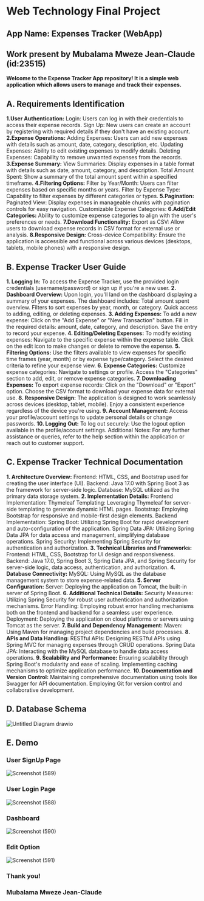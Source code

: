 # Web Technology Final Project        
## App Name: Expenses Tracker (WebApp) 
## Work present by Mubalama Mweze Jean-Claude (id:23515)                                                                                                    	
**Welcome to the Expense Tracker App repository! It is a simple web application which allows users to manage and track their expenses.**

## A. Requirements Identification

**1.User Authentication:**
Login: Users can log in with their credentials to access their expense records.
Sign Up: New users can create an account by registering with required details if they don't have an existing account.
**2.Expense Operations:**
Adding Expenses: Users can add new expenses with details such as amount, date, category, description, etc.
Updating Expenses: Ability to edit existing expenses to modify details.
Deleting Expenses: Capability to remove unwanted expenses from the records.
**3.Expense Summary:**
View Summaries: Display expenses in a table format with details such as date, amount, category, and description.
Total Amount Spent: Show a summary of the total amount spent within a specified timeframe.
**4.Filtering Options:**
Filter by Year/Month: Users can filter expenses based on specific months or years.
Filter by Expense Type: Capability to filter expenses by different categories or types.
**5.Pagination:**
Paginated View: Display expenses in manageable chunks with pagination controls for easy navigation.
Customizable Expense Categories:
**6.Add/Edit Categories:** 
Ability to customize expense categories to align with the user's preferences or needs.
**7.Download Functionality:**
Export as CSV: Allow users to download expense records in CSV format for external use or analysis.
**8.Responsive Design:**
Cross-device Compatibility: Ensure the application is accessible and functional across various devices (desktops, tablets, mobile phones) with a responsive design.

## B. Expense Tracker User Guide

**1. Logging In:**
To access the Expense Tracker, use the provided login credentials (username/password) or sign up if you're a new user.
**2. Dashboard Overview:**
Upon login, you'll land on the dashboard displaying a summary of your expenses.
The dashboard includes:
Total amount spent overview.
Filters to sort expenses by year, month, or category.
Quick access to adding, editing, or deleting expenses.
**3. Adding Expenses:**
To add a new expense:
Click on the "Add Expense" or "New Transaction" button.
Fill in the required details: amount, date, category, and description.
Save the entry to record your expense.
**4. Editing/Deleting Expenses:**
To modify existing expenses:
Navigate to the specific expense within the expense table.
Click on the edit icon to make changes or delete to remove the expense.
**5. Filtering Options:**
Use the filters available to view expenses for specific time frames (year, month) or by expense type/category.
Select the desired criteria to refine your expense view.
**6. Expense Categories:**
Customize expense categories:
Navigate to settings or profile.
Access the "Categories" section to add, edit, or remove expense categories.
**7. Downloading Expenses:**
To export expense records:
Click on the "Download" or "Export" option.
Choose the CSV format to download your expense data for external use.
**8. Responsive Design:**
The application is designed to work seamlessly across devices (desktop, tablet, mobile).
Enjoy a consistent experience regardless of the device you're using.
**9. Account Management:**
Access your profile/account settings to update personal details or change passwords.
**10. Logging Out:**
To log out securely:
Use the logout option available in the profile/account settings.
Additional Notes:
For any further assistance or queries, refer to the help section within the application or reach out to customer support.

## C. Expense Tracker Technical Documentation

**1. Architecture Overview:**
Frontend: HTML, CSS, and Bootstrap used for creating the user interface (UI).
Backend: Java 17.0 with Spring Boot 3 as the framework for server-side logic.
Database: MySQL utilized as the primary data storage system.
**2. Implementation Details:**
Frontend Implementation:
Thymeleaf Templating: Leveraging Thymeleaf for server-side templating to generate dynamic HTML pages.
Bootstrap: Employing Bootstrap for responsive and mobile-first design elements.
Backend Implementation:
Spring Boot: Utilizing Spring Boot for rapid development and auto-configuration of the application.
Spring Data JPA: Utilizing Spring Data JPA for data access and management, simplifying database operations.
Spring Security: Implementing Spring Security for authentication and authorization.
**3. Technical Libraries and Frameworks:**
Frontend: HTML, CSS, Bootstrap for UI design and responsiveness.
Backend: Java 17.0, Spring Boot 3, Spring Data JPA, and Spring Security for server-side logic, data access, authentication, and authorization.
**4. Database Connectivity:**
MySQL: Using MySQL as the database management system to store expense-related data.
**5. Server Configuration:**
Server: Deploying the application on Tomcat, the built-in server of Spring Boot.
**6. Additional Technical Details:**
Security Measures: Utilizing Spring Security for robust user authentication and authorization mechanisms.
Error Handling: Employing robust error handling mechanisms both on the frontend and backend for a seamless user experience.
Deployment: Deploying the application on cloud platforms or servers using Tomcat as the server.
**7. Build and Dependency Management:**
Maven: Using Maven for managing project dependencies and build processes.
**8. APIs and Data Handling:**
RESTful APIs: Designing RESTful APIs using Spring MVC for managing expenses through CRUD operations.
Spring Data JPA: Interacting with the MySQL database to handle data access operations.
**9. Scalability and Performance:**
Ensuring scalability through Spring Boot's modularity and ease of scaling.
Implementing caching mechanisms to optimize application performance.
**10. Documentation and Version Control:**
Maintaining comprehensive documentation using tools like Swagger for API documentation.
Employing Git for version control and collaborative development.

## D. Database Schema

![Untitled Diagram drawio](https://github.com/MubalamaMweze/23515_Webtech_Final_Project/assets/146167689/f285b327-3767-41d1-81b1-0dcd1e45b51e)


## E. Demo

### User SignUp Page


![Screenshot (589)](https://github.com/MubalamaMweze/23515_Webtech_Final_Project/assets/146167689/fae030c6-370e-46aa-89f4-92ea0e45d9b4)

### User Login Page

![Screenshot (588)](https://github.com/MubalamaMweze/23515_Webtech_Final_Project/assets/146167689/be2929e0-ffb2-4aec-99be-751185f5f79f)

### Dashboard

![Screenshot (590)](https://github.com/MubalamaMweze/23515_Webtech_Final_Project/assets/146167689/fa13f90b-3755-4ef0-9108-baf37104b85a)

### Edit Option

![Screenshot (591)](https://github.com/MubalamaMweze/23515_Webtech_Final_Project/assets/146167689/69ff586b-ce77-4d80-954e-bf1c161defca)




### Thank you!
### Mubalama Mweze Jean-Claude


 










